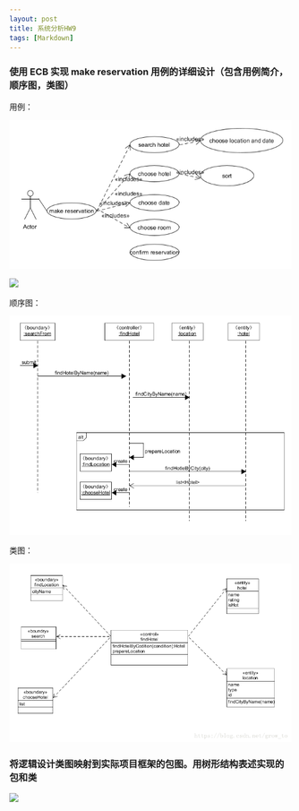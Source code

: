 ```yaml
---
layout: post
title: 系统分析HW9
tags: [Markdown]
---
```


### 使用 ECB 实现 make reservation 用例的详细设计（包含用例简介，顺序图，类图）

用例：

![](https://github.com/N1klausss/Screenshoots/blob/master/%E7%B3%BB%E7%BB%9F%E5%88%86%E6%9E%90%E4%B8%8E%E8%AE%BE%E8%AE%A1/reservation_use_case.png?raw=true) 

![](d:\Documents\GitHub\Screenshoots\系统分析与设计\reservation_use_case.png)



顺序图：

![](https://github.com/N1klausss/Screenshoots/blob/master/%E7%B3%BB%E7%BB%9F%E5%88%86%E6%9E%90%E4%B8%8E%E8%AE%BE%E8%AE%A1/reservation_sequence.png?raw=true)

类图：

![](https://github.com/N1klausss/Screenshoots/blob/master/%E7%B3%BB%E7%BB%9F%E5%88%86%E6%9E%90%E4%B8%8E%E8%AE%BE%E8%AE%A1/reservation_case.png?raw=true)



### 将逻辑设计类图映射到实际项目框架的包图。用树形结构表述实现的包和类

![](d:\Documents\GitHub\Screenshoots\系统分析与设计\reservation_package.png)









